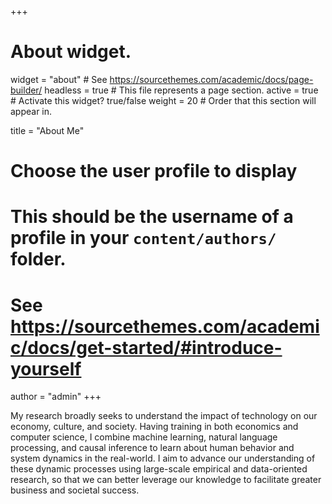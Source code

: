 +++
# About widget.
widget = "about"  # See https://sourcethemes.com/academic/docs/page-builder/
headless = true  # This file represents a page section.
active = true  # Activate this widget? true/false
weight = 20  # Order that this section will appear in.

title = "About Me"

# Choose the user profile to display
# This should be the username of a profile in your `content/authors/` folder.
# See https://sourcethemes.com/academic/docs/get-started/#introduce-yourself
author = "admin"
+++

My research broadly seeks to understand the impact of technology on our economy, culture, and society. Having training in both economics and computer science, I combine machine learning, natural language processing, and causal inference to learn about human behavior and system dynamics in the real-world. I aim to advance our understanding of these dynamic processes using large-scale empirical and data-oriented research, so that we can better leverage our knowledge to facilitate greater business and societal success. 

